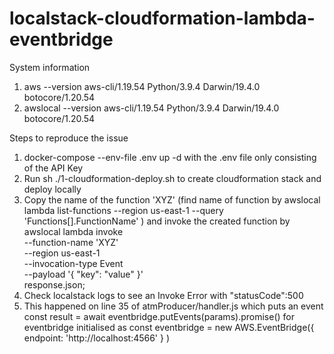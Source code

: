 # localstack-cloudformation-lambda-eventbridge

System information
1. aws --version
aws-cli/1.19.54 Python/3.9.4 Darwin/19.4.0 botocore/1.20.54
2. awslocal --version
aws-cli/1.19.54 Python/3.9.4 Darwin/19.4.0 botocore/1.20.54

Steps to reproduce the issue
1. docker-compose --env-file .env up -d with the .env file only consisting of the API Key
2. Run sh ./1-cloudformation-deploy.sh to create cloudformation stack and deploy locally
3. Copy the name of the function 'XYZ' (find name of function by awslocal lambda list-functions --region us-east-1 --query 'Functions[].FunctionName'
) and invoke the created function by
awslocal lambda invoke \
--function-name 'XYZ' \
--region us-east-1 \
--invocation-type Event \
--payload '{ "key": "value" }' \
response.json; 
4. Check localstack logs to see an Invoke Error with "statusCode":500
5. This happened on line 35 of atmProducer/handler.js which puts an event
  const result = await eventbridge.putEvents(params).promise()
for eventbridge initialised as
const eventbridge = new AWS.EventBridge({
    endpoint: 'http://localhost:4566'
  }
)
